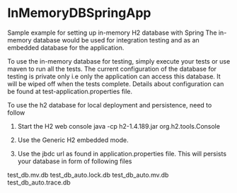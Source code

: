 # InMemoryDBSpringApp

Sample example for setting up in-memory H2 database with Spring
The in-memory database would be used for integration testing and as an embedded database for the application.

To use the in-memory database for testing, simply execute your tests or use maven to run all the tests. The current
configuration of the database for testing is private only i.e only the application can access this database. It will
be wiped off when the tests complete. Details about configuration can be found at test-application.properties file.


To use the h2 database for local deployment and persistence, need to follow
1. Start the H2 web console
    java -cp h2-1.4.189.jar org.h2.tools.Console

2. Use the Generic H2 embedded mode.

3. Use the jbdc url as found in application.properties file. This will persists your database in form of following files

test_db.mv.db
test_db_auto.lock.db
test_db_auto.mv.db
test_db_auto.trace.db
